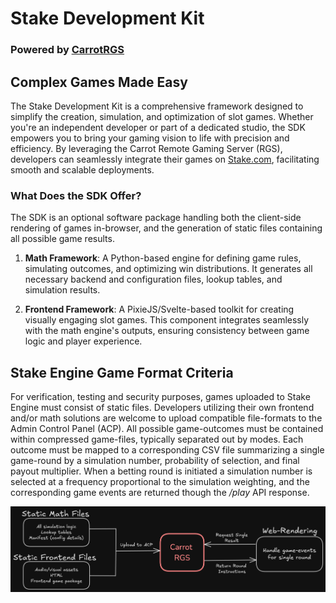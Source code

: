 # **Stake Development Kit**
### Powered by **[CarrotRGS](https://carrotgaming.io/)**

## **Complex Games Made Easy**

The Stake Development Kit is a comprehensive framework designed to simplify the creation, simulation, and optimization of slot games. Whether you're an independent developer or part of a dedicated studio, the SDK empowers you to bring your gaming vision to life with precision and efficiency. By leveraging the Carrot Remote Gaming Server (RGS), developers can seamlessly integrate their games on [Stake.com](https://stake.com), facilitating smooth and scalable deployments.

### **What Does the SDK Offer?**

The SDK is an optional software package handling both the client-side rendering of games in-browser, and the generation of static files containing all possible game results.

1. **Math Framework**: A Python-based engine for defining game rules, simulating outcomes, and optimizing win distributions. It generates all necessary backend and configuration files, lookup tables, and simulation results.
   
2. **Frontend Framework**: A PixieJS/Svelte-based toolkit for creating visually engaging slot games. This component integrates seamlessly with the math engine's outputs, ensuring consistency between game logic and player experience.


## **Stake Engine Game Format Criteria**

For verification, testing and security purposes, games uploaded to Stake Engine must consist of static files. Developers utilizing their own frontend and/or math solutions are welcome to upload compatible file-formats to the Admin Control Panel (ACP). All possible game-outcomes must be contained within compressed game-files, typically separated out by modes. Each outcome must be mapped to a corresponding CSV file summarizing a single game-round by a simulation number, probability of selection, and final payout multiplier. When a betting round is initiated a simulation number is selected at a frequency proportional to the simulation weighting, and the corresponding game events are returned though the */play* API response.

![Below](math_docs/rgs-nbg-im.png)

